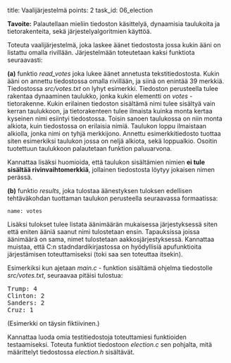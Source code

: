 title: Vaalijärjestelmä
points: 2
task_id: 06_election


**Tavoite:** Palautellaan mieliin tiedoston käsittelyä, dynaamisia
  taulukoita ja tietorakenteita, sekä järjestelyalgoritmien käyttöä.


Toteuta vaalijärjestelmä, joka laskee äänet tiedostosta jossa kukin
ääni on listattu omalla rivillään. Järjestelmään toteutetaan kaksi
funktiota seuraavasti:

**(a)** funktio *read_votes* joka lukee äänet annetusta
  tekstitiedostosta. Kukin ääni on annettu tiedostossa omalla
  rivillään, ja siinä on enintää 39 merkkiä. Tiedostossa
  *src/votes.txt* on lyhyt esimerkki. Tiedoston perusteella tulee
  rakentaa dynaaminen taulukko, jonka kukin elementti on *votes* -
  tietorakenne. Kukin erilainen tiedoston sisältämä nimi tulee
  sisältyä vain kerran taulukkoon, ja tietorakenteen tulee ilmaista
  kuinka monta kertaa kyseinen nimi esiintyi tiedostossa. Toisin
  sanoen taulukossa on niin monta alkiota, kuin tiedostossa on
  erilaisia nimiä. Taulukon loppu ilmaistaan alkiolla, jonka nimi on
  tyhjä merkkijono. Annettu esimerkkitiedosto tuottaa siten
  esimerkiksi taulukon jossa on neljä alkiota, sekä
  loppualkio. Osoitin tuotettuun taulukkoon palautetaan funktion
  paluuarvona.

Kannattaa lisäksi huomioida, että taulukon sisältämien nimien **ei
tule sisältää rivinvaihtomerkkiä**, jollainen tiedostosta löytyy
jokaisen nimen perässä.

**(b)** funktio *results*, joka tulostaa äänestyksen tuloksen
edellisen tehtäväkohdan tuottaman taulukon perusteella seuraavassa
formaatissa:

`name: votes`

Lisäksi tulokset tulee listata äänimäärän mukaisessa järjestyksessä
siten että eniten ääniä saanut nimi tulostetaan ensin. Tapauksissa
joissa äänimäärä on sama, nimet tulostetaan
aakkosjärjestyksessä. Kannattaa muistaa, että C:n
stadndardikirjastossa on hyödyllisiä apufunktioita järjestämisen
toteuttamiseksi (toki saa sen toteuttaa itsekin).

Esimerkiksi kun ajetaan *main.c* - funktion sisältämä ohjelma
tiedostolle *src/votes.txt*, seuraavaa pitäisi tulostua:

<pre>
Trump: 4
Clinton: 2
Sanders: 2
Cruz: 1</pre>

(Esimerkki on täysin fiktiivinen.)

Kannattaa luoda omia testitiedostoja toteuttamiesi funktioiden
testaamiseksi. Toteuta funktiot tiedostoon *election.c* sen pohjalta,
mitä määrittelyt tiedostossa *election.h* sisältävät.
